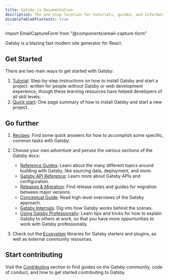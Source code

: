 ```yaml
---
title: Gatsby.js Documentation
description: The one stop location for tutorials, guides, and information about building with Gatsby
disableTableOfContents: true
---
```


import EmailCaptureForm from "@components/email-capture-form"

Gatsby is a blazing fast modern site generator for React.

## Get Started

There are two main ways to get started with Gatsby:

1. [Tutorial](/tutorial/): Step-by-step instructions on how to install Gatsby and start a project: written for people without Gatsby or web development experience, though these learning resources have helped developers of all skill levels.
2. [Quick start](/docs/quick-start): One page summary of how to install Gatsby and start a new project.

## Go further

1. [Recipes](/docs/recipes/): Find some quick answers for how to accomplish some specific, common tasks with Gatsby.

2. Choose your own adventure and peruse the various sections of the Gatsby docs:

   - [Reference Guides](/docs/guides/): Learn about the many different topics around building with Gatsby, like sourcing data, deployment, and more.
   - [Gatsby API Reference](/docs/api-reference/): Learn more about Gatsby APIs and configuration.
   - [Releases & Migration](/docs/releases-and-migration/): Find release notes and guides for migration between major versions.
   - [Conceptual Guide](/docs/conceptual-guide/): Read high-level overviews of the Gatsby approach.
   - [Gatsby Internals](/docs/gatsby-internals/): Dig into how Gatsby works behind the scenes.
   - [Using Gatsby Professionally](/docs/using-gatsby-professionally/): Learn tips and tricks for how to explain Gatsby to others at work, so that you have more opportunities to work with Gatsby professionally.

3. Check out the [Ecosystem](/ecosystem/) libraries for Gatsby starters and plugins, as well as external community resources.

## Start contributing

Visit the [Contributing](/contributing/) section to find guides on the Gatsby community, code of conduct, and how to get started contributing to Gatsby.

<EmailCaptureForm signupMessage="Want to keep up with the latest tips &amp; tricks? Subscribe to our newsletter!" />
